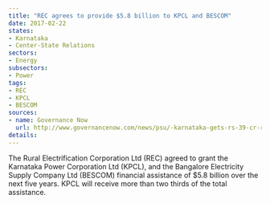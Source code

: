 ```yaml
---
title: "REC agrees to provide $5.8 billion to KPCL and BESCOM"
date: 2017-02-22
states:
- Karnataka
- Center-State Relations
sectors:
- Energy
subsectors:
- Power
tags:
- REC
- KPCL
- BESCOM
sources:
- name: Governance Now
  url: http://www.governancenow.com/news/psu/-karnataka-gets-rs-39-cr-rec-improve-power-utilities
details:
---
```


The Rural Electrification Corporation Ltd (REC) agreed to grant the Karnataka Power Corporation Ltd (KPCL), and the Bangalore Electricity Supply Company Ltd (BESCOM) financial assistance of $5.8 billion over the next five years. KPCL will receive more than two thirds of the total assistance.
